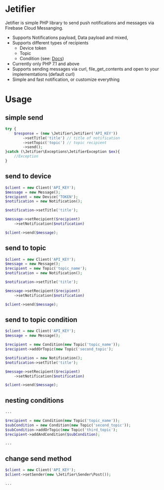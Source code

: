 # Jetifier
Jetifier is simple PHP library to send push notifications and messages via Firebase Cloud Messanging.

* Supports Notifications payload, Data payload and mixed,
* Supports different types of recipients
  * Device token
  * Topic
  * Condition (see: [Docs](https://firebase.google.com/docs/cloud-messaging/http-server-ref#table1))
* Currently only PHP 7.1 and above
* Supports sending messages via curl, file_get_contents and open to your implememtations (default curl)
* Simple and fast notification, or customize everything

# Usage
## simple send
```php
try {
    $response = (new \Jetifier\Jetifier('API_KEY'))
        ->setTitle('title') // title of notification
        ->setTopic('topic') // topic recipient
        ->send();
}catch (\Jetifier\Exceptions\JetifierException $ex){
    //Exception
}
```

## send to device
```php
$client = new Client('API_KEY');
$message = new Message();
$recipient = new Device('TOKEN');
$notification = new Notification();

$notification->setTitle('title');

$message->setRecipient($recipient)
    ->setNotification($notification)

$client->send($message);
```
## send to topic
```php
$client = new Client('API_KEY');
$message = new Message();
$recipient = new Topic('topic_name');
$notification = new Notification();

$notification->setTitle('title');

$message->setRecipient($recipient)
    ->setNotification($notification)

$client->send($message);
```

## send to topic condition
```php
$client = new Client('API_KEY');
$message = new Message();

$recipient = new Condition(new Topic('topic_name'));
$recipient->addOrTopic(new Topic('second_topic');

$notification = new Notification();
$notification->setTitle('title');

$message->setRecipient($recipient)
    ->setNotification($notification)

$client->send($message);
```

## nesting conditions
```php
...

$recipient = new Condition(new Topic('topic_name'));
$subCondition = new Condition(new Topic('second_topic'));
$subCondition->addOrTopic(new Topic('third_topic');
$recipient->addAndCondition($subCondition);

...
```

## change send method
```php
$client = new Client('API_KEY');
$client->setSender(new \Jetifier\Sender\Post());

...
```